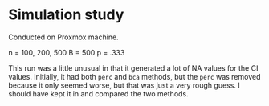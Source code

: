 
# Simulation study

Conducted on Proxmox machine.

n = 100, 200, 500
B = 500
p = .333

This run was a little unusual in that it generated a lot of NA values for the CI values. 
Initially, it had both `perc` and `bca` methods, but the `perc` was removed because
it only seemed worse, but that was just a very rough guess. I should have kept it in
and compared the two methods.

